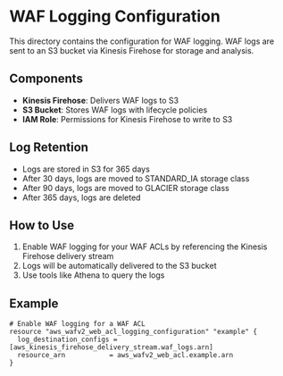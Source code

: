 # WAF Logging Configuration

This directory contains the configuration for WAF logging. WAF logs are sent to an S3 bucket via Kinesis Firehose for storage and analysis.

## Components

- **Kinesis Firehose**: Delivers WAF logs to S3
- **S3 Bucket**: Stores WAF logs with lifecycle policies
- **IAM Role**: Permissions for Kinesis Firehose to write to S3

## Log Retention

- Logs are stored in S3 for 365 days
- After 30 days, logs are moved to STANDARD_IA storage class
- After 90 days, logs are moved to GLACIER storage class
- After 365 days, logs are deleted

## How to Use

1. Enable WAF logging for your WAF ACLs by referencing the Kinesis Firehose delivery stream
2. Logs will be automatically delivered to the S3 bucket
3. Use tools like Athena to query the logs

## Example

```hcl
# Enable WAF logging for a WAF ACL
resource "aws_wafv2_web_acl_logging_configuration" "example" {
  log_destination_configs = [aws_kinesis_firehose_delivery_stream.waf_logs.arn]
  resource_arn           = aws_wafv2_web_acl.example.arn
}
``` 